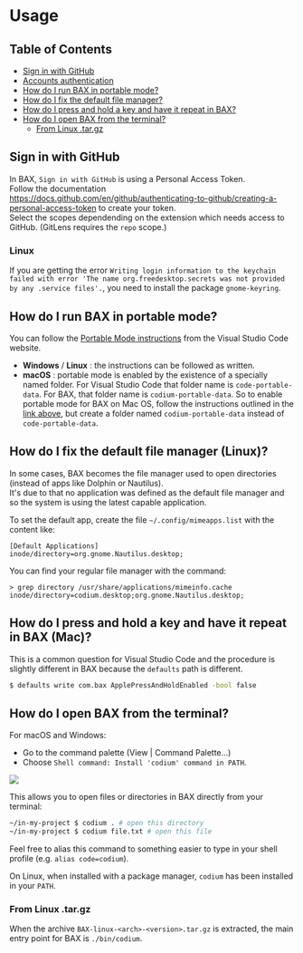 <!-- order: 25 -->

# Usage

## Table of Contents

- [Sign in with GitHub](#signin-github)
- [Accounts authentication](https://github.com/BAX/bax/blob/master/docs/accounts-authentication.md)
- [How do I run BAX in portable mode?](#portable)
- [How do I fix the default file manager?](#file-manager)
- [How do I press and hold a key and have it repeat in BAX?](#press-and-hold)
- [How do I open BAX from the terminal?](#terminal-support)
  - [From Linux .tar.gz](#from-linux-targz)

## <a id="signin-github"></a>Sign in with GitHub

In BAX, `Sign in with GitHub` is using a Personal Access Token.<br />
Follow the documentation https://docs.github.com/en/github/authenticating-to-github/creating-a-personal-access-token to create your token.<br />
Select the scopes dependending on the extension which needs access to GitHub. (GitLens requires the `repo` scope.)

### Linux

If you are getting the error `Writing login information to the keychain failed with error 'The name org.freedesktop.secrets was not provided by any .service files'.`, you need to install the package `gnome-keyring`.

## <a id="portable"></a>How do I run BAX in portable mode?
You can follow the [Portable Mode instructions](https://code.visualstudio.com/docs/editor/portable) from the Visual Studio Code website.
- **Windows** / **Linux** : the instructions can be followed as written.
- **macOS** : portable mode is enabled by the existence of a specially named folder. For Visual Studio Code that folder name is `code-portable-data`. For BAX, that folder name is `codium-portable-data`. So to enable portable mode for BAX on Mac OS, follow the instructions outlined in the [link above](https://code.visualstudio.com/docs/editor/portable), but create a folder named `codium-portable-data` instead of `code-portable-data`.

## <a id="file-manager"></a>How do I fix the default file manager (Linux)?

In some cases, BAX becomes the file manager used to open directories (instead of apps like Dolphin or Nautilus).<br />
It's due to that no application was defined as the default file manager and so the system is using the latest capable application.

To set the default app, create the file `~/.config/mimeapps.list` with the content like:
```
[Default Applications]
inode/directory=org.gnome.Nautilus.desktop;
```

You can find your regular file manager with the command:
```
> grep directory /usr/share/applications/mimeinfo.cache
inode/directory=codium.desktop;org.gnome.Nautilus.desktop;
```

## <a id="press-and-hold"></a>How do I press and hold a key and have it repeat in BAX (Mac)?

This is a common question for Visual Studio Code and the procedure is slightly different in BAX because the `defaults` path is different.

```bash
$ defaults write com.bax ApplePressAndHoldEnabled -bool false
```

## <a id="terminal-support"></a>How do I open BAX from the terminal?

For macOS and Windows:
- Go to the command palette (View | Command Palette...)
- Choose `Shell command: Install 'codium' command in PATH`.

![](https://user-images.githubusercontent.com/2707340/60140295-18338a00-9766-11e9-8fda-b525b6f15c13.png)

This allows you to open files or directories in BAX directly from your terminal:

```bash
~/in-my-project $ codium . # open this directory
~/in-my-project $ codium file.txt # open this file
```

Feel free to alias this command to something easier to type in your shell profile (e.g. `alias code=codium`).

On Linux, when installed with a package manager, `codium` has been installed in your `PATH`.

### <a id="from-linux-targz"></a>From Linux .tar.gz

When the archive `BAX-linux-<arch>-<version>.tar.gz` is extracted, the main entry point for BAX is `./bin/codium`.
